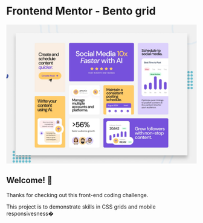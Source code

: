 # Frontend Mentor - Bento grid

![Design preview for the Bento grid coding challenge](./preview.jpg)

## Welcome! 👋

Thanks for checking out this front-end coding challenge.

This project is to demonstrate skills in CSS grids and mobile responsivesness�
